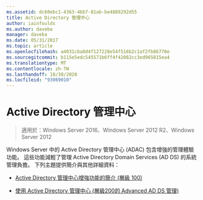 ```yaml
---
ms.assetid: dc60ebc1-4363-4bb7-81ab-be4889292d55
title: Active Directory 管理中心
author: iainfoulds
ms.author: daveba
manager: daveba
ms.date: 05/31/2017
ms.topic: article
ms.openlocfilehash: a4031cba8d4f127228e54f516b2c1af2fb86770e
ms.sourcegitcommit: b115e5edc545571b6ff4f42082cc3ed965815ea4
ms.translationtype: MT
ms.contentlocale: zh-TW
ms.lasthandoff: 10/30/2020
ms.locfileid: "93069010"
---
```

# <a name="active-directory-administrative-center"></a>Active Directory 管理中心

>適用於：Windows Server 2016、Windows Server 2012 R2、Windows Server 2012

Windows Server 中的 Active Directory 管理中心 (ADAC) 包含增強的管理體驗功能。 這些功能減輕了管理 Active Directory Domain Services (AD DS) 的系統管理負擔。 下列主題提供簡介與其他詳細資料：

-   [Active Directory 管理中心增強功能的簡介 &#40;層級 100&#41;](../../../ad-ds/get-started/adac/Introduction-to-Active-Directory-Administrative-Center-Enhancements--Level-100-.md)

-   [使用 Active Directory 管理中心 &#40;層級200的 Advanced AD DS 管理&#41;](../../../ad-ds/get-started/adac/Advanced-AD-DS-Management-Using-Active-Directory-Administrative-Center--Level-200-.md)



